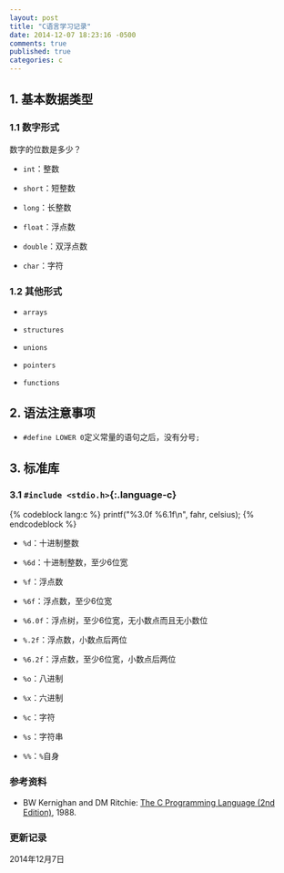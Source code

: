 ```yaml
---
layout: post
title: "C语言学习记录"
date: 2014-12-07 18:23:16 -0500
comments: true
published: true
categories: c
---
```


## 1. 基本数据类型 ##

### 1.1 数字形式 ###

数字的位数是多少？

* `int`：整数

* `short`：短整数

* `long`：长整数

* `float`：浮点数

* `double`：双浮点数

* `char`：字符

<!--more-->

### 1.2 其他形式 ###

* `arrays`

* `structures`

* `unions`

* `pointers`

* `functions`


## 2. 语法注意事项 ##

* `#define LOWER 0`定义常量的语句之后，没有分号`;`



## 3. 标准库 ##

### 3.1 `#include <stdio.h>`{:.language-c} ###

{% codeblock lang:c %}
printf("%3.0f %6.1f\n", fahr, celsius);
{% endcodeblock %}

* `%d`：十进制整数

* `%6d`：十进制整数，至少6位宽

* `%f`：浮点数

* `%6f`：浮点数，至少6位宽

* `%6.0f`：浮点树，至少6位宽，无小数点而且无小数位

* `%.2f`：浮点数，小数点后两位

* `%6.2f`：浮点数，至少6位宽，小数点后两位

* `%o`：八进制

* `%x`：六进制

* `%c`：字符

* `%s`：字符串

* `%%`：`%`自身


### 参考资料 ###

* BW Kernighan and DM Ritchie: [The C Programming Language (2nd Edition)](http://www.amazon.com/The-Programming-Language-2nd-Edition/dp/0131103628), 1988.

### 更新记录 ###

2014年12月7日

